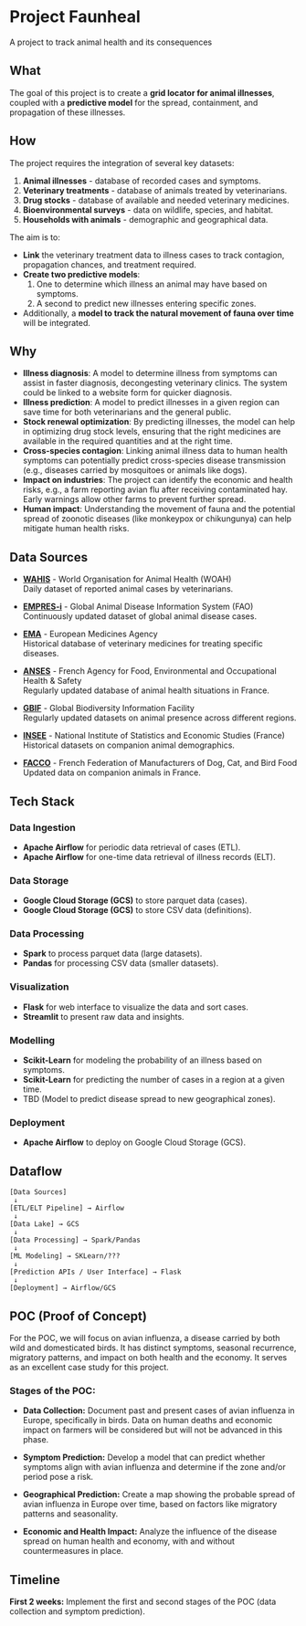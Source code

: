 # Project Faunheal

A project to track animal health and its consequences

## What

The goal of this project is to create a **grid locator for animal illnesses**, coupled with a **predictive model** for the spread, containment, and propagation of these illnesses.

## How

The project requires the integration of several key datasets:
1. **Animal illnesses** - database of recorded cases and symptoms.
2. **Veterinary treatments** - database of animals treated by veterinarians.
3. **Drug stocks** - database of available and needed veterinary medicines.
4. **Bioenvironmental surveys** - data on wildlife, species, and habitat.
5. **Households with animals** - demographic and geographical data.

The aim is to:
- **Link** the veterinary treatment data to illness cases to track contagion, propagation chances, and treatment required.
- **Create two predictive models**:
    1. One to determine which illness an animal may have based on symptoms.
    2. A second to predict new illnesses entering specific zones.
- Additionally, a **model to track the natural movement of fauna over time** will be integrated.

## Why

- **Illness diagnosis**: A model to determine illness from symptoms can assist in faster diagnosis, decongesting veterinary clinics. The system could be linked to a website form for quicker diagnosis.
- **Illness prediction**: A model to predict illnesses in a given region can save time for both veterinarians and the general public.
- **Stock renewal optimization**: By predicting illnesses, the model can help in optimizing drug stock levels, ensuring that the right medicines are available in the required quantities and at the right time.
- **Cross-species contagion**: Linking animal illness data to human health symptoms can potentially predict cross-species disease transmission (e.g., diseases carried by mosquitoes or animals like dogs).
- **Impact on industries**: The project can identify the economic and health risks, e.g., a farm reporting avian flu after receiving contaminated hay. Early warnings allow other farms to prevent further spread.
- **Human impact**: Understanding the movement of fauna and the potential spread of zoonotic diseases (like monkeypox or chikungunya) can help mitigate human health risks.

## Data Sources

- [**WAHIS**](https://wahis.woah.org/) - World Organisation for Animal Health (WOAH)  
  Daily dataset of reported animal cases by veterinarians.
  
- [**EMPRES-i**](https://empres-i.apps.fao.org/) - Global Animal Disease Information System (FAO)  
  Continuously updated dataset of global animal disease cases.

- [**EMA**](https://www.ema.europa.eu/) - European Medicines Agency  
  Historical database of veterinary medicines for treating specific diseases.

- [**ANSES**](https://www.anses.fr/) - French Agency for Food, Environmental and Occupational Health & Safety  
  Regularly updated database of animal health situations in France.

- [**GBIF**](https://www.gbif.org/) - Global Biodiversity Information Facility  
  Regularly updated datasets on animal presence across different regions.

- [**INSEE**](https://www.insee.fr/) - National Institute of Statistics and Economic Studies (France)  
  Historical datasets on companion animal demographics.

- [**FACCO**](https://www.facco.fr/) - French Federation of Manufacturers of Dog, Cat, and Bird Food  
  Updated data on companion animals in France.

## Tech Stack

### Data Ingestion
- **Apache Airflow** for periodic data retrieval of cases (ETL).
- **Apache Airflow** for one-time data retrieval of illness records (ELT).

### Data Storage
- **Google Cloud Storage (GCS)** to store parquet data (cases).
- **Google Cloud Storage (GCS)** to store CSV data (definitions).

### Data Processing
- **Spark** to process parquet data (large datasets).
- **Pandas** for processing CSV data (smaller datasets).

### Visualization
- **Flask** for web interface to visualize the data and sort cases.
- **Streamlit** to present raw data and insights.

### Modelling
- **Scikit-Learn** for modeling the probability of an illness based on symptoms.
- **Scikit-Learn** for predicting the number of cases in a region at a given time.
- TBD (Model to predict disease spread to new geographical zones).

### Deployment
- **Apache Airflow** to deploy on Google Cloud Storage (GCS).

## Dataflow
```plaintext
[Data Sources]
 ↓ 
[ETL/ELT Pipeline] → Airflow
 ↓ 
[Data Lake] → GCS
 ↓ 
[Data Processing] → Spark/Pandas
 ↓ 
[ML Modeling] → SKLearn/???
 ↓ 
[Prediction APIs / User Interface] → Flask
 ↓ 
[Deployment] → Airflow/GCS
```

## POC (Proof of Concept)
For the POC, we will focus on avian influenza, a disease carried by both wild and domesticated birds. It has distinct symptoms, seasonal recurrence, migratory patterns, and impact on both health and the economy. It serves as an excellent case study for this project.

### Stages of the POC:
- **Data Collection:** Document past and present cases of avian influenza in Europe, specifically in birds. Data on human deaths and economic impact on farmers will be considered but will not be advanced in this phase.

- **Symptom Prediction:** Develop a model that can predict whether symptoms align with avian influenza and determine if the zone and/or period pose a risk.

- **Geographical Prediction:** Create a map showing the probable spread of avian influenza in Europe over time, based on factors like migratory patterns and seasonality.

- **Economic and Health Impact:** Analyze the influence of the disease spread on human health and economy, with and without countermeasures in place.

## Timeline
**First 2 weeks:** Implement the first and second stages of the POC (data collection and symptom prediction).

